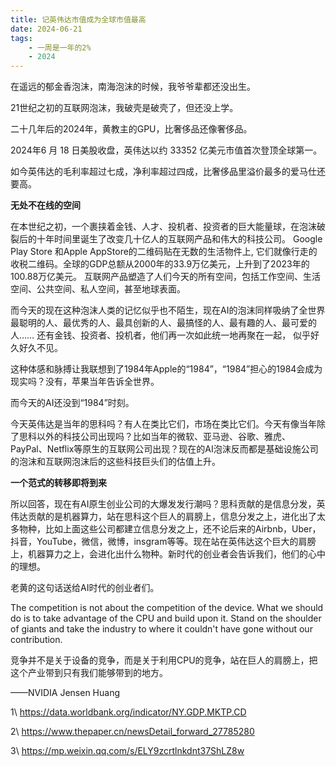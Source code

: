 ```yaml
---
title: 记英伟达市值成为全球市值最高
date: 2024-06-21
tags: 
    - 一周是一年的2%
    - 2024
---
```








在遥远的郁金香泡沫，南海泡沫的时候，我爷爷辈都还没出生。



21世纪之初的互联网泡沫，我破壳是破壳了，但还没上学。



二十几年后的2024年，黄教主的GPU，比奢侈品还像奢侈品。

2024年6 月 18 日美股收盘，英伟达以约 33352 亿美元市值首次登顶全球第一。

如今英伟达的毛利率超过七成，净利率超过四成，比奢侈品里溢价最多的爱马仕还要高。 





**无处不在线的空间**

在本世纪之初，一个裹挟着金钱、人才、投机者、投资者的巨大能量球，在泡沫破裂后的十年时间里诞生了改变几十亿人的互联网产品和伟大的科技公司。 Google Play Store 和Apple AppStore的二维码贴在无数的生活物件上, 它们就像行走的收税二维码。全球的GDP总额从2000年的33.9万亿美元，上升到了2023年的100.88万亿美元。 互联网产品塑造了人们今天的所有空间，包括工作空间、生活空间、公共空间、私人空间，甚至地球表面。





而今天的现在这种泡沫人类的记忆似乎也不陌生，现在AI的泡沫同样吸纳了全世界最聪明的人、最优秀的人、最具创新的人、最搞怪的人、最有趣的人、最可爱的人…… 还有金钱、投资者、投机者，他们再一次如此统一地再聚在一起， 似乎好久好久不见。



这种体感和脉搏让我联想到了1984年Apple的“1984”，“1984”担心的1984会成为现实吗？没有，苹果当年告诉全世界。



而今天的AI还没到“1984”时刻。



今天英伟达是当年的思科吗？有人在类比它们，市场在类比它们。今天有像当年除了思科以外的科技公司出现吗？比如当年的微软、亚马逊、谷歌、雅虎、PayPal、Netflix等原生的互联网公司出现？现在的AI泡沫反而都是基础设施公司的泡沫和互联网泡沫后的这些科技巨头们的估值上升。



**一个范式的转移即将到来**

所以回答，现在有AI原生创业公司的大爆发发行潮吗？思科贡献的是信息分发，英伟达贡献的是机器算力，站在思科这个巨人的肩膀上，信息分发之上，进化出了太多物种，比如上面这些公司都建立信息分发之上，还不论后来的Airbnb，Uber，抖音，YouTube，微信，微博，insgram等等。现在站在英伟达这个巨大的肩膀上，机器算力之上，会进化出什么物种。新时代的创业者会告诉我们，他们的心中的理想。



老黄的这句话送给AI时代的创业者们。





The competition is not about the competition of the device. What we should do is to take advantage of the CPU and build upon it. Stand on the shoulder of giants and take the industry to where it couldn't have gone without our contribution.

竞争并不是关于设备的竞争，而是关于利用CPU的竞争，站在巨人的肩膀上，把这个产业带到只有我们能够带到的地方。



——NVIDIA Jensen Huang



1\ https://data.worldbank.org/indicator/NY.GDP.MKTP.CD

2\ https://www.thepaper.cn/newsDetail_forward_27785280

3\ https://mp.weixin.qq.com/s/ELY9zcrtlnkdnt37ShLZ8w

